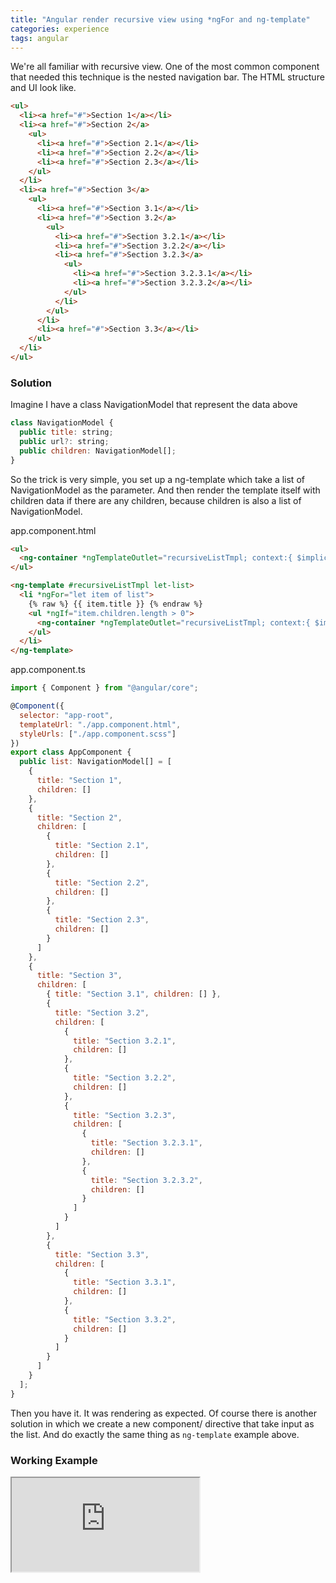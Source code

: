 ```yaml
---
title: "Angular render recursive view using *ngFor and ng-template"
categories: experience
tags: angular
---
```


We're all familiar with recursive view. One of the most common component that needed this technique is the nested navigation bar. The HTML structure and UI look like.

```html
<ul>
  <li><a href="#">Section 1</a></li>
  <li><a href="#">Section 2</a>
    <ul>
      <li><a href="#">Section 2.1</a></li>
      <li><a href="#">Section 2.2</a></li>
      <li><a href="#">Section 2.3</a></li>
    </ul>
  </li>
  <li><a href="#">Section 3</a>
    <ul>
      <li><a href="#">Section 3.1</a></li>
      <li><a href="#">Section 3.2</a>
        <ul>
          <li><a href="#">Section 3.2.1</a></li>
          <li><a href="#">Section 3.2.2</a></li>
          <li><a href="#">Section 3.2.3</a>
            <ul>
              <li><a href="#">Section 3.2.3.1</a></li>
              <li><a href="#">Section 3.2.3.2</a></li>
            </ul>
          </li>
        </ul>
      </li>
      <li><a href="#">Section 3.3</a></li>
    </ul>
  </li>
</ul>
```

### Solution

Imagine I have a class NavigationModel that represent the data above

```javascript
class NavigationModel {
  public title: string;
  public url?: string;
  public children: NavigationModel[];
}
```

So the trick is very simple, you set up a ng-template which take a list of NavigationModel as the parameter. And then render the template itself with children data if there are any children, because children is also a list of NavigationModel.

app.component.html

```html
<ul>
  <ng-container *ngTemplateOutlet="recursiveListTmpl; context:{ $implicit: list }"></ng-container>
</ul>

<ng-template #recursiveListTmpl let-list>
  <li *ngFor="let item of list">
    {% raw %} {{ item.title }} {% endraw %}
    <ul *ngIf="item.children.length > 0">
      <ng-container *ngTemplateOutlet="recursiveListTmpl; context:{ $implicit: item.children }"></ng-container>
    </ul>
  </li>
</ng-template>
```

app.component.ts

```javascript
import { Component } from "@angular/core";

@Component({
  selector: "app-root",
  templateUrl: "./app.component.html",
  styleUrls: ["./app.component.scss"]
})
export class AppComponent {
  public list: NavigationModel[] = [
    {
      title: "Section 1",
      children: []
    },
    {
      title: "Section 2",
      children: [
        {
          title: "Section 2.1",
          children: []
        },
        {
          title: "Section 2.2",
          children: []
        },
        {
          title: "Section 2.3",
          children: []
        }
      ]
    },
    {
      title: "Section 3",
      children: [
        { title: "Section 3.1", children: [] },
        {
          title: "Section 3.2",
          children: [
            {
              title: "Section 3.2.1",
              children: []
            },
            {
              title: "Section 3.2.2",
              children: []
            },
            {
              title: "Section 3.2.3",
              children: [
                {
                  title: "Section 3.2.3.1",
                  children: []
                },
                {
                  title: "Section 3.2.3.2",
                  children: []
                }
              ]
            }
          ]
        },
        {
          title: "Section 3.3",
          children: [
            {
              title: "Section 3.3.1",
              children: []
            },
            {
              title: "Section 3.3.2",
              children: []
            }
          ]
        }
      ]
    }
  ];
}
```

Then you have it. It was rendering as expected. Of course there is another solution in which we create a new component/ directive that take input as the list. And do exactly the same thing as `ng-template` example above. 

### Working Example

<iframe class="iframe-full-w" src="https://stackblitz.com/edit/angular-mhwflb?embed=1&file=src/app/app.component.ts"></iframe>
<br/>

